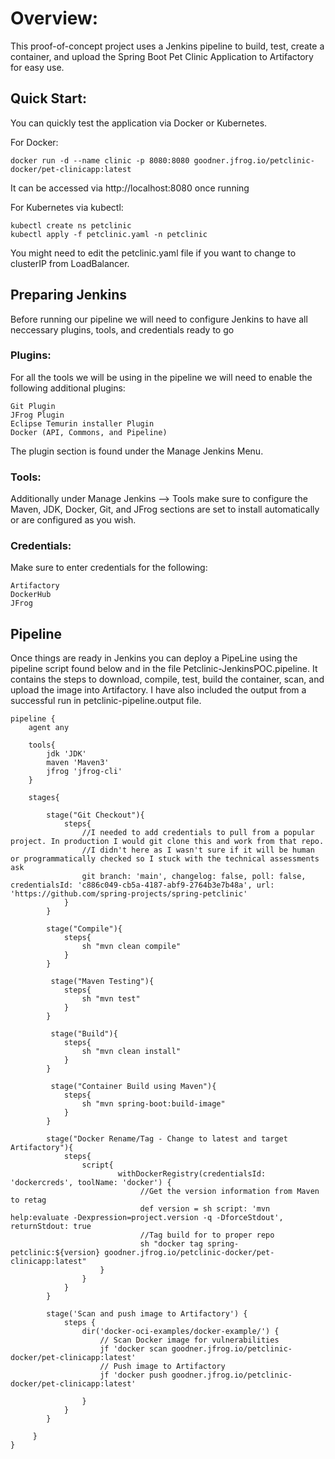  # Overview:

This proof-of-concept project uses a Jenkins pipeline to build, test, create a container, and upload the Spring Boot Pet Clinic Application to Artifactory for easy use.

## Quick Start:

You can quickly test the application via Docker or Kubernetes.

For Docker:
```
docker run -d --name clinic -p 8080:8080 goodner.jfrog.io/petclinic-docker/pet-clinicapp:latest
```
It can be accessed via http://localhost:8080 once running

For Kubernetes via kubectl:

```
kubectl create ns petclinic
kubectl apply -f petclinic.yaml -n petclinic
```
You might need to edit the petclinic.yaml file if you want to change to clusterIP from LoadBalancer.

## Preparing Jenkins

Before running our pipeline we will need to configure Jenkins to have all neccessary plugins, tools, and credentials ready to go

### Plugins:
For all the tools we will be using in the pipeline we will need to enable the following additional plugins:
```
Git Plugin
JFrog Plugin
Eclipse Temurin installer Plugin
Docker (API, Commons, and Pipeline)
```
The plugin section is found under the Manage Jenkins Menu.

### Tools:
Additionally under Manage Jenkins --> Tools make sure to configure the Maven, JDK, Docker, Git, and JFrog sections are set to install automatically or are configured as you wish.

### Credentials:
Make sure to enter credentials for the following:
```
Artifactory
DockerHub
JFrog
```
## Pipeline

Once things are ready in Jenkins you can deploy a PipeLine using the pipeline script found below and in the file Petclinic-JenkinsPOC.pipeline. It contains the steps to download, compile, test, build the container, scan, and upload the image into Artifactory. I have also included the output from a successful run in petclinic-pipeline.output file.

```
pipeline {
    agent any 
    
    tools{
        jdk 'JDK'
        maven 'Maven3'
        jfrog 'jfrog-cli'
    }
    
    stages{
        
        stage("Git Checkout"){
            steps{
                //I needed to add credentials to pull from a popular project. In production I would git clone this and work from that repo. 
                //I didn't here as I wasn't sure if it will be human or programmatically checked so I stuck with the technical assessments ask
                git branch: 'main', changelog: false, poll: false, credentialsId: 'c886c049-cb5a-4187-abf9-2764b3e7b48a', url: 'https://github.com/spring-projects/spring-petclinic'
            }
        }
        
        stage("Compile"){
            steps{
                sh "mvn clean compile"
            }
        }
        
         stage("Maven Testing"){
            steps{
                sh "mvn test"
            }
        }
        
         stage("Build"){
            steps{
                sh "mvn clean install"
            }
        }
        
         stage("Container Build using Maven"){
            steps{
                sh "mvn spring-boot:build-image"
            }
        }
        
        stage("Docker Rename/Tag - Change to latest and target Artifactory"){
            steps{
                script{
                        withDockerRegistry(credentialsId: 'dockercreds', toolName: 'docker') {
                             //Get the version information from Maven to retag
                             def version = sh script: 'mvn help:evaluate -Dexpression=project.version -q -DforceStdout', returnStdout: true
                             //Tag build for to proper repo
                             sh "docker tag spring-petclinic:${version} goodner.jfrog.io/petclinic-docker/pet-clinicapp:latest"
                    }
                }
            }
        }
        
        stage('Scan and push image to Artifactory') {
			steps {
				dir('docker-oci-examples/docker-example/') {
					// Scan Docker image for vulnerabilities
					jf 'docker scan goodner.jfrog.io/petclinic-docker/pet-clinicapp:latest'
					// Push image to Artifactory
					jf 'docker push goodner.jfrog.io/petclinic-docker/pet-clinicapp:latest'
					
				}
			}
		}
        
     }
}
```

